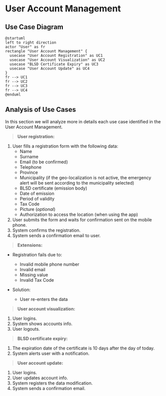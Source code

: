 # User Account Management

## Use Case Diagram


```plantuml
@startuml
left to right direction
actor "User" as fr
rectangle "User Account Management" {
  usecase "User Account Registration" as UC1
  usecase "User Account Visualization" as UC2
  usecase "BLSD Certificate Expiry" as UC3
  usecase "User Account Update" as UC4
}
fr --> UC1
fr --> UC2
fr --> UC3
fr --> UC4
@enduml
```

## Analysis of Use Cases

In this section we will analyze more in details each use case identified in the User Account Management.

> **User registration:**

1. User fills a registration form with the following data:
    * Name
    * Surname
    * Email (to be confirmed)
    * Telephone
    * Province
    * Municipality (if the geo-localization is not active, the emergency alert will be sent according to the municipality selected)
    * BLSD certificate (emission body)
    * Date of emission
    * Period of validity
    * Tax Code
    * Picture (_optional_)
    * Authorization to access the location (when using the app)
2. User submits the form and waits for confirmation sent on the mobile phone.
3. System confirms the registration.
4. System sends a confirmation email to user. 

> **Extensions:**

* Registration fails due to:
    - Invalid mobile phone number
    - Invalid email
    - Missing value
    - Invalid Tax Code

* Solution:
    - User re-enters the data

> **User account visualization:**

1. User logins.
2. System shows accounts info.
3. User logouts.

> **BLSD certificate expiry:**

1. The expiration date of the certificate is 10 days after the day of today.
2. System alerts user with a notification.

> **User account update:**

1. User logins.
2. User updates account info.
3. System registers the data modification.
4. System sends a confirmation email. 

